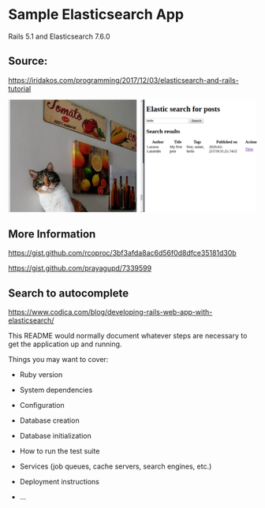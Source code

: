 # Sample Elasticsearch App

Rails 5.1 and Elasticsearch 7.6.0

## Source:

https://iridakos.com/programming/2017/12/03/elasticsearch-and-rails-tutorial

![Screenshot](https://github.com/rcoproc/elastic_rails_app/blob/master/app/assets/images/example.png)


## More Information

https://gist.github.com/rcoproc/3bf3afda8ac6d56f0d8dfce35181d30b

https://gist.github.com/prayagupd/7339599

## Search to autocomplete

https://www.codica.com/blog/developing-rails-web-app-with-elasticsearch/


This README would normally document whatever steps are necessary to get the
application up and running.

Things you may want to cover:

* Ruby version

* System dependencies

* Configuration

* Database creation

* Database initialization

* How to run the test suite

* Services (job queues, cache servers, search engines, etc.)

* Deployment instructions

* ...
